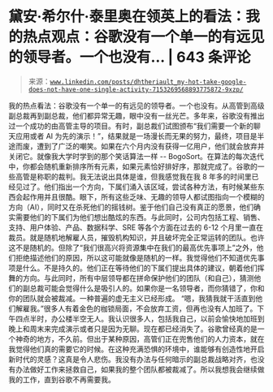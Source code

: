 <!--yml

类别：未分类

日期：2024 年 5 月 27 日 14:58:47

-->

# 黛安·希尔什·泰里奥在领英上的看法：我的热点观点：谷歌没有一个单一的有远见的领导者。一个也没有… | 643 条评论

> 来源：[`www.linkedin.com/posts/dhtheriault_my-hot-take-google-does-not-have-one-single-activity-7153269568893775872-9xzp/`](https://www.linkedin.com/posts/dhtheriault_my-hot-take-google-does-not-have-one-single-activity-7153269568893775872-9xzp/)

我的热点看法：谷歌没有一个单一的有远见的领导者。一个也没有。从高管到高级副总裁再到副总裁，他们都异常无趣，眼中没有一丝光芒。多年来，谷歌没有推出过一个成功的由高管主导的项目。有时，副总裁们试图颁布“我们需要一个新的聊天应用或者 AI 为先的演示！”，结果就是一场漫长而无果的努力，最终，项目是半途而废，遭到了广泛的嘲笑。如果在六个月内没有获得一亿用户，他们就会放弃并关闭它。就像我大学时学到的那个笑话算法一样 -- BogoSort。在算法的每次迭代中，你都会随机重新排序所有元素，如果元素恰好排好序，那就完成了。谷歌的一些高管是称职的裁判。我无法说出具体是谁，但我感觉我在我 8 年多的时间里已经见过了。他们指出一个方向，下属们涌入该区域，尝试各种方法，有时候某些东西会起作用并且很酷。眼下，所有这些乏味、无趣的领导人都试图指向一个模糊的方向（AI），同时又在杀死他们的摇钱树。鉴于他们自己没有真正的愿景，他们确实需要他们的下属们为他们想出酷炫的东西。与此同时，公司内包括工程、销售、支持、用户体验、产品、数据科学、SRE 等各个方面在过去的 6-12 个月里一直在裁员。就是随机地解雇人员，摧毁机构知识，并且破坏完全正常运转的团队。也许这不是随机的。但除了“我们很高兴将资源集中在我们的最高优先事项上”之外，他们拒绝描述他们的原因，所以这可能就像是随机的一样。我觉得他们不知道优先事项是什么。不是持久的。他们正在等待他们的下属们提出具体的建议，朝着他们挥舞的方向。与此同时，所有中层领导都在拼命保护他们的团队（和自己），猜测他们的副总裁可能会觉得什么是吸引人的。如果你是一名领导者，而你猜错了，你和你的团队就会被裁减。一种普遍的虚无主义已经形成。 “嗯，我猜我就干活直到他们解雇我。”很多人有着金色的枷锁局面，不会放弃工资，但再也没有人加班了。下午四点半时，办公楼半空无人。我认识很多人，包括我自己，以前会愉快地加班到晚上和周末来完成演示或者只是因为无聊。现在都已经消失了。谷歌曾经真的是一个神奇的地方，不久前。但出于某种原因，高管们正在兜售他们的人力资本，就在我觉得他们真的需要它的时候。在这种充满恐惧的环境中，谁能够有创造性地开启新时代的灵感？这真是令人悲伤。我没有办法与任何暗示的副总裁战略对齐，也没有办法做好工作来拯救自己，如果我的整个团队都被裁减了。所以我想我会继续做我的工作，直到谷歌不再需要我。
